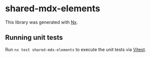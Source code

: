 # shared-mdx-elements

This library was generated with [Nx](https://nx.dev).

## Running unit tests

Run `nx test shared-mdx-elements` to execute the unit tests via [Vitest](https://vitest.dev/).
